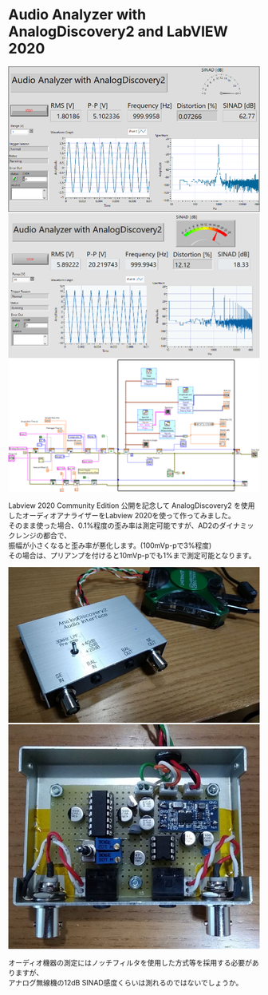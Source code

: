 # Audio Analyzer with AnalogDiscovery2 and LabVIEW 2020

<img src="https://github.com/7m4mon/AudioAnalyzer_with_AnalogDiscovery2/blob/master/AudioAnalyzer__with__AnalogDiscovery2p_sine.png" alt="" title="">

<img src="https://github.com/7m4mon/AudioAnalyzer_with_AnalogDiscovery2/blob/master/AudioAnalyzer__with__AnalogDiscovery2p_triangle.png" alt="" title="">

<img src="https://github.com/7m4mon/AudioAnalyzer_with_AnalogDiscovery2/blob/master/AudioAnalyzer__with__AnalogDiscovery2d.png" alt="" title="">

Labview 2020 Community Edition 公開を記念して AnalogDiscovery2 を使用したオーディオアナライザーをLabview 2020を使って作ってみました。  
そのまま使った場合、0.1%程度の歪み率は測定可能ですが、AD2のダイナミックレンジの都合で、  
振幅が小さくなると歪み率が悪化します。(100mVp-pで3%程度)  
その場合は、プリアンプを付けると10mVp-pでも1%まで測定可能となります。  

<img src="https://github.com/7m4mon/AudioAnalyzer_with_AnalogDiscovery2/blob/master/aa_ad2_out.jpg" alt="" title="">

<img src="https://github.com/7m4mon/AudioAnalyzer_with_AnalogDiscovery2/blob/master/aa_ad2_in.jpg" alt="" title="">

オーディオ機器の測定にはノッチフィルタを使用した方式等を採用する必要がありますが、  
アナログ無線機の12dB SINAD感度くらいは測れるのではないでしょうか。  
